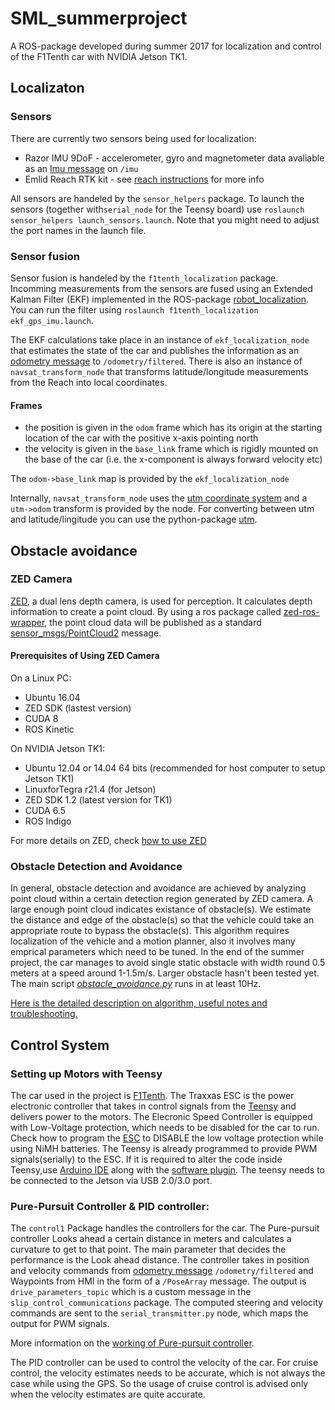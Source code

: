 # SML_summerproject

A ROS-package developed during summer 2017 for localization and control of the F1Tenth car with NVIDIA Jetson TK1. 



## Localizaton 
### Sensors
There are currently two sensors being used for localization:
- Razor IMU 9DoF - accelerometer, gyro and magnetometer data avaliable as an [Imu message](http://docs.ros.org/api/sensor_msgs/html/msg/Imu.html) on `/imu`
- Emlid Reach RTK kit - see [reach instructions](https://github.com/KTH-SML/SML_summerproject/blob/master/f1tenth_localization/reach_instructions.md) for more info

All sensors are handeled by the `sensor_helpers` package. To launch the sensors (together with`serial_node` for the Teensy board) use `roslaunch sensor_helpers launch_sensors.launch`. Note that you might need to adjust the port names in the launch file. 

### Sensor fusion
Sensor fusion is handeled by the `f1tenth_localization` package. Incomming measurements from the sensors are fused using an Extended Kalman Filter (EKF) implemented in the ROS-package [robot_localization](http://docs.ros.org/kinetic/api/robot_localization/html/index.html). You can run the filter using `roslaunch f1tenth_localization ekf_gps_imu.launch`.

The EKF calculations take place in an instance of `ekf_localization_node` that estimates the state of the car and publishes the information as an [odometry message](http://docs.ros.org/api/nav_msgs/html/msg/Odometry.html) to `/odometry/filtered`. There is also an instance of `navsat_transform_node` that transforms latitude/longitude measurements from the Reach into local coordinates. 

#### Frames
- the position is given in the `odom` frame which has its origin at the starting location of the car with the positive x-axis pointing north
- the velocity is given in the `base_link` frame which is rigidly mounted on the base of the car (i.e. the x-component is always forward velocity etc)


The `odom->base_link` map is provided by the `ekf_localization_node` 

Internally, `navsat_transform_node` uses the [utm coordinate system](https://en.wikipedia.org/wiki/Universal_Transverse_Mercator_coordinate_system) and a `utm->odom` transform is provided by the node. For converting between utm and latitude/lingitude you can use the python-package [utm](https://pypi.python.org/pypi/utm).


## Obstacle avoidance
### ZED Camera
[ZED](https://www.stereolabs.com/), a dual lens depth camera, is used for perception. It calculates depth information to create a point cloud. By using a ros package called [zed-ros-wrapper](http://wiki.ros.org/zed-ros-wrapper), the point cloud data will be published as a standard [sensor_msgs/PointCloud2](http://docs.ros.org/api/sensor_msgs/html/msg/PointCloud2.html) message.  
#### Prerequisites of Using ZED Camera
On a Linux PC:
- Ubuntu 16.04
- ZED SDK (lastest version)
- CUDA 8
- ROS Kinetic

On NVIDIA Jetson TK1:
- Ubuntu 12.04 or 14.04 64 bits (recommended for host computer to setup Jetson TK1)
- LinuxforTegra r21.4 (for Jetson)
- ZED SDK 1.2 (latest version for TK1)
- CUDA 6.5
- ROS Indigo

For more details on ZED, check [how to use ZED](https://github.com/KTH-SML/SML_summerproject/tree/master/f1tenth_obstacle_avoidance)

### Obstacle Detection and Avoidance
In general, obstacle detection and avoidance are achieved by analyzing point cloud within a certain detection region generated by ZED camera. A large enough point cloud indicates existance of obstacle(s). We estimate the distance and edge of the obstacle(s) so that the vehicle could take an appropriate route to bypass the obstacle(s). This algorithm requires localization of the vehicle and a motion planner, also it involves many emprical parameters which need to be tuned. In the end of the summer project, the car manages to avoid single static obstacle with width round 0.5 meters at a speed around 1-1.5m/s. Larger obstacle hasn't been tested yet. The main script *[obstacle_avoidance.py](https://github.com/KTH-SML/SML_summerproject/blob/master/f1tenth_obstacle_avoidance/obstacle_detection/src/obstacle_avoidance.py)* runs in at least 10Hz.

[Here is the detailed description on algorithm, useful notes and troubleshooting.](https://github.com/KTH-SML/SML_summerproject/tree/master/f1tenth_obstacle_avoidance)

## Control System
### Setting up Motors with Teensy

The car used in the project is [F1Tenth](http://f1tenth.org/car-assembly). The Traxxas ESC is the power electronic controller that takes in control signals from the [Teensy](https://www.pjrc.com/store/teensy32.html) and delivers power to the motors. The Elecronic Speed Controller is equipped with Low-Voltage protection, which needs to be disabled for the car to run. Check how to program the [ESC](https://traxxas.com/support/Programming-Your-Traxxas-Electronic-Speed-Control) to DISABLE the low voltage protection while using NiMH batteries. The Teensy is already programmed to provide PWM signals(serially) to the ESC. If it is required to alter the code inside Teensy,use [Arduino IDE](https://www.arduino.cc/en/Main/OldSoftwareReleases) along with the [software plugin](https://www.pjrc.com/teensy/td_download.html). The teensy needs to be connected to the Jetson via USB 2.0/3.0 port.

### Pure-Pursuit Controller & PID controller:

The `control1` Package handles the controllers for the car. The Pure-pursuit controller Looks ahead a certain distance in meters and calculates a curvature to get to that point. The main parameter that decides the performance is the Look ahead distance. The controller takes in position and velocity commands from [odometry message](http://docs.ros.org/api/nav_msgs/html/msg/Odometry.html) `/odometry/filtered` and Waypoints from HMI in the form of a `/PoseArray` message. The output is `drive_parameters_topic` which is a custom message in the `slip_control_communications` package. The computed steering and velocity commands are sent to the `serial_transmitter.py` node, which maps the output for PWM signals.

More information on the [working of Pure-pursuit controller](https://github.com/KTH-SML/SML_summerproject/blob/master/control1/Purepursuit.md).

The PID controller can be used to control the velocity of the car. For cruise control, the velocity estimates needs to be accurate, which is not always the case while using the GPS. So the usage of cruise control is advised only when the velocity estimates are quite accurate.

